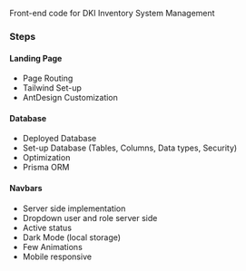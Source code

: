 Front-end code for DKI Inventory System Management 

### Steps

#### Landing Page
- Page Routing
- Tailwind Set-up
- AntDesign Customization

#### Database
- Deployed Database
- Set-up Database (Tables, Columns, Data types, Security)
- Optimization
- Prisma ORM
#### Navbars
- Server side implementation
- Dropdown user and role server side
- Active status
- Dark Mode (local storage)
- Few Animations
- Mobile responsive
